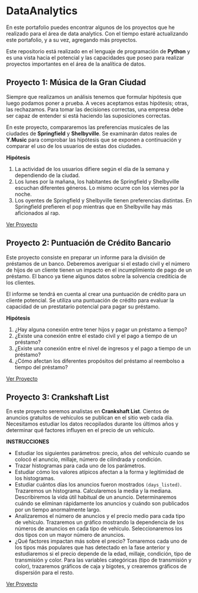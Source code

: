 # DataAnalytics
En este portafolio puedes encontrar algunos de los proyectos que he realizado para el área de data analytics.
Con el tiempo estaré actualizando este portafolio, y a su vez, agregando más proyectos.

Este repositorio está realizado en el lenguaje de programación de **Python** y es una vista hacia el potencial y las capacidades que poseo para realizar proyectos importantes en el área de la analítica de datos.

## Proyecto 1: Música de la Gran Ciudad
Siempre que realizamos un análisis tenemos que formular hipótesis que luego podamos poner a prueba. A veces aceptamos estas hipótesis; otras, las rechazamos. Para tomar las decisiones correctas, una empresa debe ser capaz de entender si está haciendo las suposiciones correctas.

En este proyecto, compararemos las preferencias musicales de las ciudades de **Springfield** y **Shelbyville**. Se examinarán datos reales de **Y.Music** para comprobar las hipótesis que se exponen a continuación y comparar el uso de los usuarios de estas dos ciudades.

**Hipótesis**
1. La actividad de los usuarios difiere según el día de la semana y dependiendo de la ciudad.
2. Los lunes por la mañana, los habitantes de Springfield y Shelbyville escuchan diferentes géneros. Lo mismo ocurre con los viernes por la noche.
3. Los oyentes de Springfield y Shelbyville tienen preferencias distintas. En Springfield prefieren el pop mientras que en Shelbyville hay más aficionados al rap.

[Ver Proyecto](https://github.com/juliocmi/DataAnalytics/blob/main/Projects_DA/Y_Music_Project.ipynb)


## Proyecto 2: Puntuación de Crédito Bancario

Este proyecto consiste en preparar un informe para la división de préstamos de un banco. Deberemos averiguar si el estado civil y el número de hijos de un cliente tienen un impacto en el incumplimiento de pago de un préstamo. El banco ya tiene algunos datos sobre la solvencia crediticia de los clientes.

El informe se tendrá en cuenta al crear una puntuación de crédito para un cliente potencial. Se utiliza una puntuación de crédito para evaluar la capacidad de un prestatario potencial para pagar su préstamo.

**Hipótesis**
1. ¿Hay alguna conexión entre tener hijos y pagar un préstamo a tiempo?
2. ¿Existe una conexión entre el estado civil y el pago a tiempo de un préstamo?
3. ¿Existe una conexión entre el nivel de ingresos y el pago a tiempo de un préstamo?
4. ¿Cómo afectan los diferentes propósitos del préstamo al reembolso a tiempo del préstamo?

[Ver Proyecto](https://github.com/juliocmi/DataAnalytics/blob/main/Projects_DA/Ana%CC%81lisis_de_Riesgo_Bancario_ESP.ipynb)

## Proyecto 3: Crankshaft List

En este proyecto seremos analistas en **Crankshaft List**. Cientos de anuncios gratuitos de vehículos se publican en el sitio web cada día. Necesitamos estudiar los datos recopilados durante los últimos años y determinar qué factores influyen en el precio de un vehículo.

**INSTRUCCIONES**

- Estudiar los siguientes parámetros: precio, años del vehículo cuando se colocó el anuncio, millaje, número de cilindrada y condición.
- Trazar histogramas para cada uno de los parámetros.
- Estudiar cómo los valores atípicos afectan a la forma y legitimidad de los histogramas.
- Estudiar cuántos días los anuncios fueron mostrados `(days_listed)`. Trazaremos un histograma. Calcularemos la media y la mediana. Describiremos la vida útil habitual de un anuncio. Determinaremos cuándo se eliminan rápidamente los anuncios y cuándo son publicados por un tiempo anormalmente largo.
- Analizaremos el número de anuncios y el precio medio para cada tipo de vehículo. Trazaremos un gráfico mostrando la dependencia de los números de anuncios en cada tipo de vehículo. Seleccionaremos los dos tipos con un mayor número de anuncios.
- ¿Qué factores impactan más sobre el precio? Tomaremos cada uno de los tipos más populares que has detectado en la fase anterior y estudiaremos si el precio depende de la edad, millaje, condición, tipo de transmisión y color. Para las variables categóricas (tipo de transmisión y color), trazaremos gráficos de caja y bigotes, y crearemos gráficos de dispersión para el resto.

[Ver Proyecto]()
